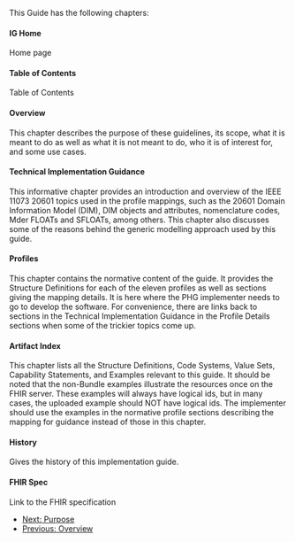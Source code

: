 
<!-- https://stackoverflow.com/questions/27977078/how-do-i-reference-the-root-directory-of-my-site-and-why-wont-jekyll-render-so -->

This Guide has the following chapters:

#### IG Home
Home page
#### Table of Contents
Table of Contents
#### Overview
This chapter describes the purpose of these guidelines, its scope, what it is meant to do as well as what it is not meant to do, who it is of interest for, and some use cases. 
#### Technical Implementation Guidance
This informative chapter provides an introduction and overview of the IEEE 11073 20601 topics used in the profile mappings, such as the 20601 Domain Information Model (DIM), DIM objects and attributes, nomenclature codes, Mder FLOATs and SFLOATs, among others. This chapter also discusses some of the reasons behind the generic modelling approach used by this guide. 
#### Profiles
This chapter contains the normative content of the guide. It provides the Structure Definitions for each of the eleven profiles as well as sections giving the mapping details. It is here where the PHG implementer needs to go to develop the software. For convenience, there are links back to sections in the Technical Implementation Guidance in the Profile Details sections when some of the trickier topics come up.
#### Artifact Index
This chapter lists all the Structure Definitions, Code Systems, Value Sets, Capability Statements, and Examples relevant to this guide. It should be noted that the non-Bundle examples illustrate the resources once on the FHIR server. These examples will always have logical ids, but in many cases, the uploaded example should NOT have logical ids. The implementer should use the examples in the normative profile sections describing the mapping for guidance instead of those in this chapter.
#### History
Gives the history of this implementation guide.
#### FHIR Spec
Link to the FHIR specification

 - [Next: Purpose](Purpose.html)
 - [Previous: Overview](overview.html)
